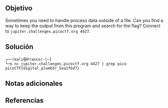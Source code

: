 ## Objetivo
Sometimes you need to handle process data outside of a file. Can you find a way to keep the output from this program and search for the flag? Connect to `jupiter.challenges.picoctf.org 4427`.

## Solución
```
┌──(kali㉿Franco)-[~]
└─$ nc jupiter.challenges.picoctf.org 4427 | grep pico
picoCTF{digital_plumb3r_5ea1fbd7}
```
## Notas adicionales

## Referencias